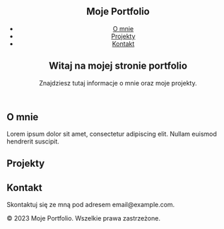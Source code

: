 <html lang="en">
<head>
    <meta charset="UTF-8">
    <meta name="viewport" content="width=device-width, initial-scale=1.0">
    <link rel="stylesheet" href="styles.css">
    <title>Moje Portfolio</title>
</head>
<body>
    <header>
        <nav>
            <div class="container">
                <h1>Moje Portfolio</h1>
                <ul>
                    <li><a href="#about">O mnie</a></li>
                    <li><a href="#projects">Projekty</a></li>
                    <li><a href="#contact">Kontakt</a></li>
                </ul>
            </div>
        </nav>
        <div class="hero">
            <div class="container">
                <h2>Witaj na mojej stronie portfolio</h2>
                <p>Znajdziesz tutaj informacje o mnie oraz moje projekty.</p>
            </div>
        </div>
    </header>
    <section id="about">
        <div class="container">
            <h2>O mnie</h2>
            <p>Lorem ipsum dolor sit amet, consectetur adipiscing elit. Nullam euismod hendrerit suscipit.</p>
        </div>
    </section>
    <section id="projects">
        <div class="container">
            <h2>Projekty</h2>
            <!-- Tutaj dodaj swoje projekty w formie kart lub listy -->
        </div>
    </section>
    <section id="contact">
        <div class="container">
            <h2>Kontakt</h2>
            <p>Skontaktuj się ze mną pod adresem email@example.com.</p>
        </div>
    </section>
    <footer>
        <div class="container">
            <p>&copy; 2023 Moje Portfolio. Wszelkie prawa zastrzeżone.</p>
        </div>
    </footer>
</body>
</html>
